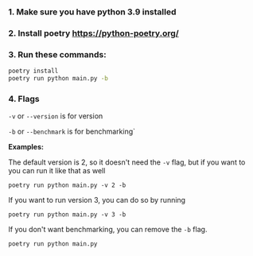 ### 1. Make sure you have python 3.9 installed

### 2. Install poetry https://python-poetry.org/

### 3. Run these commands:

```bash
poetry install
poetry run python main.py -b
```

### 4. Flags

`-v` or `--version` is for version

`-b` or `--benchmark` is for benchmarking`

**Examples:**

The default version is 2, so it doesn't need the `-v` flag, but if you want to you can run it like that as well

```
poetry run python main.py -v 2 -b
```

If you want to run version 3, you can do so by running

```
poetry run python main.py -v 3 -b
```

If you don't want benchmarking, you can remove the `-b` flag.

```
poetry run python main.py
```
